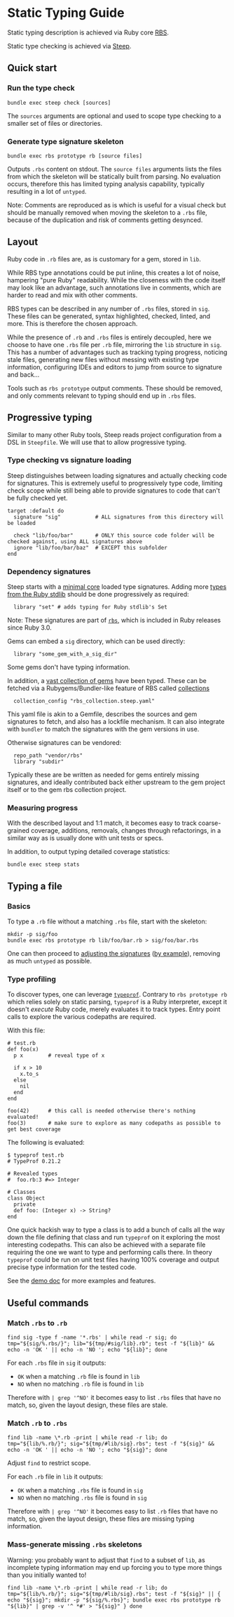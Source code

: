 # Static Typing Guide

Static typing description is achieved via Ruby core [RBS](https://github.com/ruby/rbs).

Static type checking is achieved via [Steep](https://github.com/soutaro/steep).

## Quick start


### Run the type check

```
bundle exec steep check [sources]
```

The `sources` arguments are optional and used to scope type checking to a smaller set of files or directories.

### Generate type signature skeleton

```
bundle exec rbs prototype rb [source files]
```

Outputs `.rbs` content on stdout. The `source files` arguments lists the files from which the skeleton will be statically built from parsing. No evaluation occurs, therefore this has limited typing analysis capability, typically resulting in a lot of `untyped`.

Note: Comments are reproduced as is which is useful for a visual check but should be manually removed when moving the skeleton to a `.rbs` file, because of the duplication and risk of comments getting desynced.

## Layout

Ruby code in `.rb` files are, as is customary for a gem, stored in `lib`.

While RBS type annotations could be put inline, this creates a lot of noise, hampering "pure Ruby" readability. While the closeness with the code itself may look like an advantage, such annotations live in comments, which are harder to read and mix with other comments.

RBS types can be described in any number of `.rbs` files, stored in `sig`. These files can be generated, syntax highlighted, checked, linted, and more. This is therefore the chosen approach.

While the presence of `.rb` and `.rbs` files is entirely decoupled, here we choose to have one `.rbs` file per `.rb` file, mirroring the `lib` structure in `sig`. This has a number of advantages such as tracking typing progress, noticing stale files, generating new files without messing with existing type information, configuring IDEs and editors to jump from source to signature and back...

Tools such as `rbs prototype` output comments. These should be removed, and only comments relevant to typing should end up in `.rbs` files.

## Progressive typing

Similar to many other Ruby tools, Steep reads project configuration from a DSL in `Steepfile`. We will use that to allow progressive typing.

### Type checking vs signature loading

Steep distinguishes between loading signatures and actually checking code for signatures. This is extremely useful to progressively type code, limiting check scope while still being able to provide signatures to code that can't be fully checked yet.

```
target :default do
  signature "sig"           # ALL signatures from this directory will be loaded

  check "lib/foo/bar"       # ONLY this source code folder will be checked against, using ALL signatures above
  ignore "lib/foo/bar/baz"  # EXCEPT this subfolder
end
```

### Dependency signatures

Steep starts with a [minimal core](https://github.com/ruby/rbs/tree/master/core) loaded type signatures. Adding more [types from the Ruby stdlib](https://github.com/ruby/rbs/tree/master/stdlib) should be done progressively as required:

```
  library "set" # adds typing for Ruby stdlib's Set
```

Note: These signatures are part of [`rbs`](), which is included in Ruby releases since Ruby 3.0.

Gems can embed a `sig` directory, which can be used directly:

```
  library "some_gem_with_a_sig_dir"
```

Some gems don't have typing information.

In addition, a [vast collection of gems](https://github.com/ruby/gem_rbs_collection) have been typed. These can be fetched via a Rubygems/Bundler-like feature of RBS called [collections](https://github.com/ruby/rbs/blob/e91be7275f4005b1aeac8eadc2faa2b4ad5fdfef/docs/collection.md)

```
  collection_config "rbs_collection.steep.yaml"
```

This yaml file is akin to a Gemfile, describes the sources and gem signatures to fetch, and also has a lockfile mechanism. It can also integrate with `bundler` to match the signatures with the gem versions in use.

Otherwise signatures can be vendored:

```
  repo_path "vendor/rbs"
  library "subdir"
```

Typically these are be written as needed for gems entirely missing signatures, and ideally contributed back either upstream to the gem project itself or to the gem rbs collection project.

### Measuring progress

With the described layout and 1:1 match, it becomes easy to track coarse-grained coverage, additions, removals, changes through refactorings, in a similar way as is usually done with unit tests or specs.

In addition, to output typing detailed coverage statistics:

```
bundle exec steep stats
```

## Typing a file

### Basics

To type a `.rb` file without a matching `.rbs` file, start with the skeleton:

```
mkdir -p sig/foo
bundle exec rbs prototype rb lib/foo/bar.rb > sig/foo/bar.rbs
```

One can then proceed to [adjusting the signatures](https://github.com/ruby/rbs/blob/e91be7275f4005b1aeac8eadc2faa2b4ad5fdfef/docs/syntax.md) ([by example](https://github.com/ruby/rbs/blob/e91be7275f4005b1aeac8eadc2faa2b4ad5fdfef/docs/rbs_by_example.md)), removing as much `untyped` as possible.

### Type profiling

To discover types, one can leverage [`typeprof`](https://github.com/ruby/typeprof). Contrary to `rbs prototype rb` which relies solely on static parsing, `typeprof` is a Ruby interpreter, except it doesn't *execute* Ruby code, merely evaluates it to track types. Entry point calls to explore the various codepaths are required.

With this file:

```
# test.rb
def foo(x)
  p x        # reveal type of x

  if x > 10
    x.to_s
  else
    nil
  end
end

foo(42)      # this call is needed otherwise there's nothing evaluated!
foo(3)       # make sure to explore as many codepaths as possible to get best coverage
```

The following is evaluated:

```
$ typeprof test.rb
# TypeProf 0.21.2

# Revealed types
#  foo.rb:3 #=> Integer

# Classes
class Object
  private
  def foo: (Integer x) -> String?
end
```

One quick hackish way to type a class is to add a bunch of calls all the way down the file defining that class and run `typeprof` on it exploring the most interesting codepaths. This can also be achieved with a separate file requiring the one we want to type and performing calls there. In theory `typeprof` could be run on unit test files having 100% coverage and output precise type information for the tested code.

See the [demo doc](https://github.com/ruby/typeprof/blob/26ab9108860d9a4ce050acb3422ee7721d4d50b0/doc/demo.md) for more examples and features.

## Useful commands

### Match `.rbs` to `.rb`

```
find sig -type f -name '*.rbs' | while read -r sig; do tmp="${sig/%.rbs/}"; lib="${tmp/#sig/lib}.rb"; test -f "${lib}" && echo -n 'OK ' || echo -n 'NO '; echo "${lib}"; done
```

For each `.rbs` file in `sig` it outputs:

- `OK` when a matching `.rb` file is found in `lib`
- `NO` when no matching `.rb` file is found in `lib`

Therefore with `| grep '^NO'` it becomes easy to list `.rbs` files that have no match, so, given the layout design, these files are stale.

### Match `.rb` to `.rbs`

```
find lib -name \*.rb -print | while read -r lib; do tmp="${lib/%.rb/}"; sig="${tmp/#lib/sig}.rbs"; test -f "${sig}" && echo -n 'OK ' || echo -n 'NO '; echo "${sig}"; done
```

Adjust `find` to restrict scope.

For each `.rb` file in `lib` it outputs:

- `OK` when a matching `.rbs` file is found in `sig`
- `NO` when no matching `.rbs` file is found in `sig`

Therefore with `| grep '^NO'` it becomes easy to list `.rb` files that have no match, so, given the layout design, these files are missing typing information.

### Mass-generate missing `.rbs` skeletons

Warning: you probably want to adjust that `find` to a subset of `lib`, as incomplete typing information may end up forcing you to type more things than you initially wanted to!

```
find lib -name \*.rb -print | while read -r lib; do tmp="${lib/%.rb/}"; sig="${tmp/#lib/sig}.rbs"; test -f "${sig}" || { echo "${sig}"; mkdir -p "${sig/%.rbs}"; bundle exec rbs prototype rb "${lib}" | grep -v '^ *#' > "${sig}" } done
```

